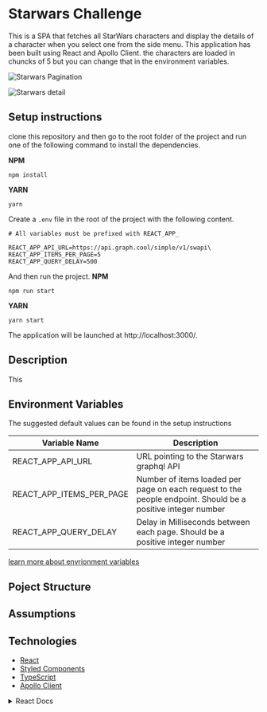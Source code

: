 # Starwars Challenge

This is a SPA that fetches all StarWars characters and display the details of a character when you select one from the side menu.
This application has been built using React and Apollo Client. the characters are loaded in chuncks of 5 but you can change that in the environment variables.

![Starwars Pagination](https://i.imgur.com/ysfosDq.gifv)

![Starwars detail](https://i.imgur.com/lxXOAcH.gifv)

## Setup instructions

clone this repository and then go to the root folder of the project and run one of the following command to install the dependencies.

**NPM**

```
npm install
```

**YARN**

```
yarn
```

Create a `.env` file in the root of the project with the following content.

```
# All variables must be prefixed with REACT_APP_

REACT_APP_API_URL=https://api.graph.cool/simple/v1/swapi\
REACT_APP_ITEMS_PER_PAGE=5
REACT_APP_QUERY_DELAY=500
```

And then run the project.
**NPM**

```
npm run start
```

**YARN**

```
yarn start
```

The application will be launched at http://localhost:3000/.

## Description

This

## Environment Variables

The suggested default values can be found in the setup instructions

| Variable Name            | Description                                                                                                 |
| ------------------------ | ----------------------------------------------------------------------------------------------------------- |
| REACT_APP_API_URL        | URL pointing to the Starwars graphql API                                                                    |
| REACT_APP_ITEMS_PER_PAGE | Number of items loaded per page on each request to the people endpoint. Should be a positive integer number |
| REACT_APP_QUERY_DELAY    | Delay in Milliseconds between each page. Should be a positive integer number                                |

[learn more about envrionment variables](https://create-react-app.dev/docs/adding-custom-environment-variables/#expanding-environment-variables-in-env)

## Poject Structure

## Assumptions

## Technologies

- [React](https://reactjs.org/)
- [Styled Components](https://styled-components.com/)
- [TypeScript](https://www.typescriptlang.org/)
- [Apollo Client](https://www.apollographql.com/docs/react/)

<details>
<summary>
    React Docs
</summary>
This project was bootstrapped with [Create React App](https://github.com/facebook/create-react-app).

## Available Scripts

In the project directory, you can run:

### `npm start`

Runs the app in the development mode.<br />
Open [http://localhost:3000](http://localhost:3000) to view it in the browser.

The page will reload if you make edits.<br />
You will also see any lint errors in the console.

### `npm test`

Launches the test runner in the interactive watch mode.<br />
See the section about [running tests](https://facebook.github.io/create-react-app/docs/running-tests) for more information.

### `npm run build`

Builds the app for production to the `build` folder.<br />
It correctly bundles React in production mode and optimizes the build for the best performance.

The build is minified and the filenames include the hashes.<br />
Your app is ready to be deployed!

See the section about [deployment](https://facebook.github.io/create-react-app/docs/deployment) for more information.

### `npm run eject`

**Note: this is a one-way operation. Once you `eject`, you can’t go back!**

If you aren’t satisfied with the build tool and configuration choices, you can `eject` at any time. This command will remove the single build dependency from your project.

Instead, it will copy all the configuration files and the transitive dependencies (webpack, Babel, ESLint, etc) right into your project so you have full control over them. All of the commands except `eject` will still work, but they will point to the copied scripts so you can tweak them. At this point you’re on your own.

You don’t have to ever use `eject`. The curated feature set is suitable for small and middle deployments, and you shouldn’t feel obligated to use this feature. However we understand that this tool wouldn’t be useful if you couldn’t customize it when you are ready for it.

## Learn More

You can learn more in the [Create React App documentation](https://facebook.github.io/create-react-app/docs/getting-started).

To learn React, check out the [React documentation](https://reactjs.org/).

</details>
